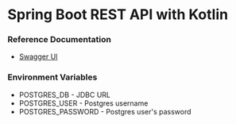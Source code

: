 # Spring Boot REST API with Kotlin

### Reference Documentation

* [Swagger UI](http://localhost:8080/swagger-ui/index.html)

### Environment Variables

* POSTGRES_DB - JDBC URL
* POSTGRES_USER - Postgres username
* POSTGRES_PASSWORD - Postgres user's password
